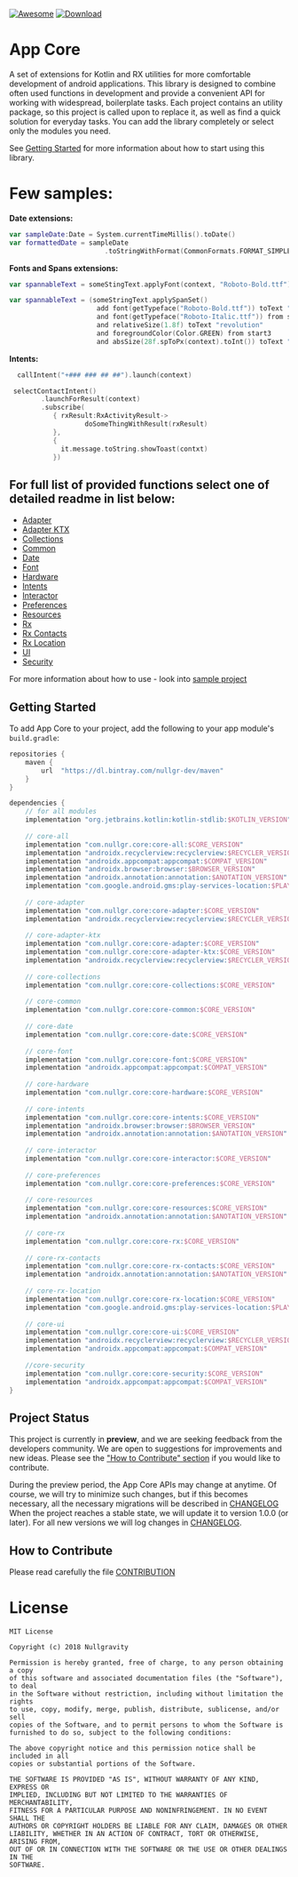 [![Awesome](https://cdn.rawgit.com/sindresorhus/awesome/d7305f38d29fed78fa85652e3a63e154dd8e8829/media/badge.svg)](https://github.com/sindresorhus/awesome)
[![Download](https://api.bintray.com/packages/nullgr-dev/maven/core-all/images/download.svg)](https://bintray.com/nullgr-dev/maven/core-all/_latestVersion)

App Core
===========

A set of extensions for Kotlin and RX utilities for more comfortable development of android applications. 
This library is designed to combine often used functions in development and provide 
a convenient API for working with widespread, boilerplate tasks. 
Each project contains an utility package, so this project is called upon to replace it, 
as well as find a quick solution for everyday tasks. 
You can add the library completely or select only the modules you need. 

See [Getting Started](#getting-started) for more information about how to start using this library.

Few samples:
===========
**Date extensions:**

```kotlin
var sampleDate:Date = System.currentTimeMillis().toDate()
var formattedDate = sampleDate
                        .toStringWithFormat(CommonFormats.FORMAT_SIMPLE_DATE_TIME)
```
**Fonts and Spans extensions:**
```kotlin
var spannableText = someStingText.applyFont(context, "Roboto-Bold.ttf")
```
```kotlin
var spannableText = (someStringText.applySpanSet()
                      add font(getTypeface("Roboto-Bold.ttf")) toText "Digital"
                      and font(getTypeface("Roboto-Italic.ttf")) from start2 to end2
                      and relativeSize(1.8f) toText "revolution"
                      and foregroundColor(Color.GREEN) from start3
                      and absSize(28f.spToPx(context).toInt()) toText "we do.").build()
```

**Intents:**
```kotlin
  callIntent("+### ### ## ##").launch(context)
```

```kotlin
 selectContactIntent()
        .launchForResult(context)
        .subscribe(
           { rxResult:RxActivityResult->
                   doSomeThingWithResult(rxResult)
           },
           { 
             it.message.toString.showToast(contxt)
           })
```
For full list of provided functions select one of detailed readme in list below:
----------------
* [Adapter](./core-adapter/README.md)
* [Adapter KTX](./core-adapter-ktx/README.md)
* [Collections](./core-collections/README.md)
* [Common](./core-common/README.md)
* [Date](./core-date/README.md)
* [Font](./core-font/README.md)
* [Hardware](./core-hardware/README.md)
* [Intents](./core-intents/README.md)
* [Interactor](./core-interactor/README.md)
* [Preferences](./core-preferences/README.md)
* [Resources](./core-resources/README.md)
* [Rx](./core-rx/README.md)
* [Rx Contacts](./core-rx-contacts/README.md)
* [Rx Location](./core-rx-location/README.md)
* [UI](./core-ui/README.md)
* [Security](./core-security/README.md)

For more information about how to use - look into [sample project](./app)

Getting Started
---------------

To add App Core to your project, add the following to your app module's `build.gradle`:

```groovy
repositories {
    maven {
        url  "https://dl.bintray.com/nullgr-dev/maven"
    }
}

dependencies {
    // for all modules
    implementation "org.jetbrains.kotlin:kotlin-stdlib:$KOTLIN_VERSION"
    
    // core-all
    implementation "com.nullgr.core:core-all:$CORE_VERSION"
    implementation "androidx.recyclerview:recyclerview:$RECYCLER_VERSION"
    implementation "androidx.appcompat:appcompat:$COMPAT_VERSION"
    implementation "androidx.browser:browser:$BROWSER_VERSION"
    implementation "androidx.annotation:annotation:$ANOTATION_VERSION"
    implementation "com.google.android.gms:play-services-location:$PLAY_SERVICES_VERSION"
    
    // core-adapter
    implementation "com.nullgr.core:core-adapter:$CORE_VERSION"
    implementation "androidx.recyclerview:recyclerview:$RECYCLER_VERSION"
    
    // core-adapter-ktx
    implementation "com.nullgr.core:core-adapter:$CORE_VERSION"
    implementation "com.nullgr.core:core-adapter-ktx:$CORE_VERSION"
    implementation "androidx.recyclerview:recyclerview:$RECYCLER_VERSION"
    
    // core-collections
    implementation "com.nullgr.core:core-collections:$CORE_VERSION"
    
    // core-common
    implementation "com.nullgr.core:core-common:$CORE_VERSION"
    
    // core-date
    implementation "com.nullgr.core:core-date:$CORE_VERSION"
    
    // core-font
    implementation "com.nullgr.core:core-font:$CORE_VERSION"
    implementation "androidx.appcompat:appcompat:$COMPAT_VERSION"
    
    // core-hardware
    implementation "com.nullgr.core:core-hardware:$CORE_VERSION"
     
    // core-intents
    implementation "com.nullgr.core:core-intents:$CORE_VERSION"
    implementation "androidx.browser:browser:$BROWSER_VERSION"
    implementation "androidx.annotation:annotation:$ANOTATION_VERSION"
    
    // core-interactor
    implementation "com.nullgr.core:core-interactor:$CORE_VERSION"
    
    // core-preferences
    implementation "com.nullgr.core:core-preferences:$CORE_VERSION"
    
    // core-resources
    implementation "com.nullgr.core:core-resources:$CORE_VERSION"
    implementation "androidx.annotation:annotation:$ANOTATION_VERSION"
    
    // core-rx
    implementation "com.nullgr.core:core-rx:$CORE_VERSION"
    
    // core-rx-contacts
    implementation "com.nullgr.core:core-rx-contacts:$CORE_VERSION"
    implementation "androidx.annotation:annotation:$ANOTATION_VERSION"
    
    // core-rx-location
    implementation "com.nullgr.core:core-rx-location:$CORE_VERSION"
    implementation "com.google.android.gms:play-services-location:$PLAY_SERVICES_VERSION"
    
    // core-ui
    implementation "com.nullgr.core:core-ui:$CORE_VERSION"
    implementation "androidx.recyclerview:recyclerview:$RECYCLER_VERSION"
    implementation "androidx.appcompat:appcompat:$COMPAT_VERSION"
    
    //core-security
    implementation "com.nullgr.core:core-security:$CORE_VERSION"
    implementation "androidx.appcompat:appcompat:$COMPAT_VERSION"
}
```

Project Status
--------------
This project is currently in **preview**, and we are seeking feedback from the developers community. 
We are open to suggestions for improvements and new ideas. Please see the
["How to Contribute" section](#how-to-contribute) if you would like to contribute.

During the preview period, the App Core APIs may change at anytime. 
Of course, we will try to minimize such changes, but if this becomes necessary, all the necessary 
migrations will be described in [CHANGELOG](./CHANGELOG.md)
When the project reaches a stable state, we will update it to version 1.0.0 (or later). 
For all new versions we will log changes in [CHANGELOG](./CHANGELOG.md).


How to Contribute
-----------------
Please read carefully the file [CONTRIBUTION](./CONTRIBUTING.md)

License
=======
```
MIT License

Copyright (c) 2018 Nullgravity

Permission is hereby granted, free of charge, to any person obtaining a copy
of this software and associated documentation files (the "Software"), to deal
in the Software without restriction, including without limitation the rights
to use, copy, modify, merge, publish, distribute, sublicense, and/or sell
copies of the Software, and to permit persons to whom the Software is
furnished to do so, subject to the following conditions:

The above copyright notice and this permission notice shall be included in all
copies or substantial portions of the Software.

THE SOFTWARE IS PROVIDED "AS IS", WITHOUT WARRANTY OF ANY KIND, EXPRESS OR
IMPLIED, INCLUDING BUT NOT LIMITED TO THE WARRANTIES OF MERCHANTABILITY,
FITNESS FOR A PARTICULAR PURPOSE AND NONINFRINGEMENT. IN NO EVENT SHALL THE
AUTHORS OR COPYRIGHT HOLDERS BE LIABLE FOR ANY CLAIM, DAMAGES OR OTHER
LIABILITY, WHETHER IN AN ACTION OF CONTRACT, TORT OR OTHERWISE, ARISING FROM,
OUT OF OR IN CONNECTION WITH THE SOFTWARE OR THE USE OR OTHER DEALINGS IN THE
SOFTWARE.
```